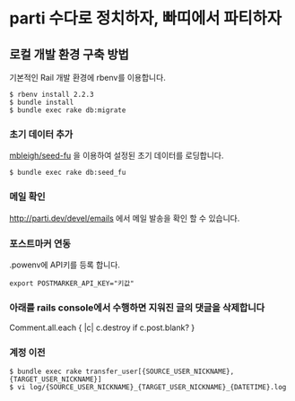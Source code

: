 # parti 수다로 정치하자, 빠띠에서 파티하자

## 로컬 개발 환경 구축 방법

기본적인 Rail 개발 환경에 rbenv를 이용합니다.

```
$ rbenv install 2.2.3
$ bundle install
$ bundle exec rake db:migrate
```

### 초기 데이터 추가

[mbleigh/seed-fu](https://github.com/mbleigh/seed-fu) 을 이용하여 설정된 초기 데이터를 로딩합니다.

```
$ bundle exec rake db:seed_fu
```

### 메일 확인

http://parti.dev/devel/emails 에서 메일 발송을 확인 할 수 있습니다.

### 포스트마커 연동

.powenv에 API키를 등록 합니다.

```
export POSTMARKER_API_KEY="키값"
```

### 아래를 rails console에서 수행하면 지워진 글의 댓글을 삭제합니다

Comment.all.each { |c| c.destroy if c.post.blank? }

### 계정 이전

```
$ bundle exec rake transfer_user[{SOURCE_USER_NICKNAME},{TARGET_USER_NICKNAME}]
$ vi log/{SOURCE_USER_NICKNAME}_{TARGET_USER_NICKNAME}_{DATETIME}.log
```
